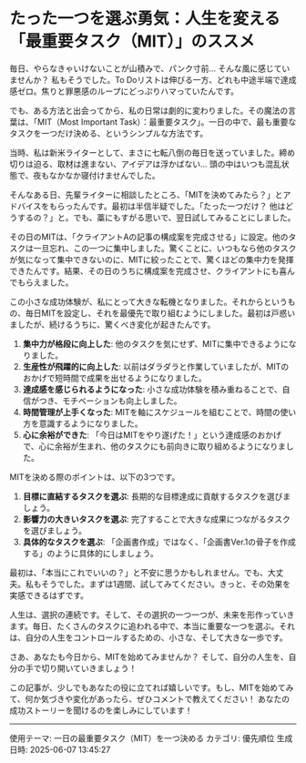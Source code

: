 # たった一つを選ぶ勇気：人生を変える「最重要タスク（MIT）」のススメ

毎日、やらなきゃいけないことが山積みで、パンク寸前… そんな風に感じていませんか？  私もそうでした。To Doリストは伸びる一方、どれも中途半端で達成感ゼロ。焦りと罪悪感のループにどっぷりハマっていたんです。

でも、ある方法と出会ってから、私の日常は劇的に変わりました。その魔法の言葉は、「MIT（Most Important Task）：最重要タスク」。一日の中で、最も重要なタスクを一つだけ決める、というシンプルな方法です。

当時、私は新米ライターとして、まさに七転八倒の毎日を送っていました。締め切りは迫る、取材は進まない、アイデアは浮かばない…  頭の中はいつも混乱状態で、夜もなかなか寝付けませんでした。

そんなある日、先輩ライターに相談したところ、「MITを決めてみたら？」とアドバイスをもらったんです。最初は半信半疑でした。「たった一つだけ？ 他はどうするの？」と。でも、藁にもすがる思いで、翌日試してみることにしました。

その日のMITは、「クライアントAの記事の構成案を完成させる」に設定。他のタスクは一旦忘れ、この一つに集中しました。驚くことに、いつもなら他のタスクが気になって集中できないのに、MITに絞ったことで、驚くほどの集中力を発揮できたんです。結果、その日のうちに構成案を完成させ、クライアントにも喜んでもらえました。

この小さな成功体験が、私にとって大きな転機となりました。それからというもの、毎日MITを設定し、それを最優先で取り組むようにしました。最初は戸惑いましたが、続けるうちに、驚くべき変化が起きたんです。

1. **集中力が格段に向上した**:  他のタスクを気にせず、MITに集中できるようになりました。
2. **生産性が飛躍的に向上した**:  以前はダラダラと作業していましたが、MITのおかげで短時間で成果を出せるようになりました。
3. **達成感を感じられるようになった**:  小さな成功体験を積み重ねることで、自信がつき、モチベーションも向上しました。
4. **時間管理が上手くなった**:  MITを軸にスケジュールを組むことで、時間の使い方を意識するようになりました。
5. **心に余裕ができた**:  「今日はMITをやり遂げた！」という達成感のおかげで、心に余裕が生まれ、他のタスクにも前向きに取り組めるようになりました。


MITを決める際のポイントは、以下の3つです。

1. **目標に直結するタスクを選ぶ**:  長期的な目標達成に貢献するタスクを選びましょう。
2. **影響力の大きいタスクを選ぶ**:  完了することで大きな成果につながるタスクを選びましょう。
3. **具体的なタスクを選ぶ**:  「企画書作成」ではなく、「企画書Ver.1の骨子を作成する」のように具体的にしましょう。

最初は、「本当にこれでいいの？」と不安に思うかもしれません。でも、大丈夫。私もそうでした。まずは1週間、試してみてください。きっと、その効果を実感できるはずです。

人生は、選択の連続です。そして、その選択の一つ一つが、未来を形作っていきます。毎日、たくさんのタスクに追われる中で、本当に重要な一つを選ぶ。それは、自分の人生をコントロールするための、小さな、そして大きな一歩です。

さあ、あなたも今日から、MITを始めてみませんか？  そして、自分の人生を、自分の手で切り開いていきましょう！

この記事が、少しでもあなたの役に立てれば嬉しいです。もし、MITを始めてみて、何か気づきや変化があったら、ぜひコメントで教えてください！ あなたの成功ストーリーを聞けるのを楽しみにしています！

---
使用テーマ: 一日の最重要タスク（MIT）を一つ決める
カテゴリ: 優先順位
生成日時: 2025-06-07 13:45:27

